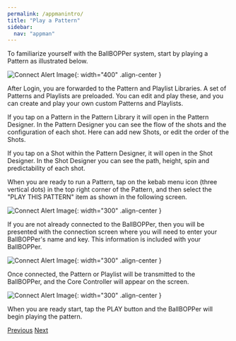 ```yaml
---
permalink: /appmanintro/
title: "Play a Pattern"
sidebar:
  nav: "appman"
---
```


To familiarize yourself with the BallBOPPer system, start by playing a Pattern as illustrated below.

![Connect Alert Image](../assets/images/OverviewGraphic002.png){: width="400" .align-center } 

After Login, you are forwarded to the Pattern and Playlist Libraries. A set of Patterns and Playlists are preloaded. You can edit and play these, and you can create and play your own custom Patterns and Playlists. 

If you tap on a Pattern in the Pattern Library it will open in the Pattern Designer. In the Pattern Designer you can see the flow of the shots and the configuration of each shot. Here can add new Shots, or edit the order of the Shots.

If you tap on a Shot within the Pattern Designer, it will open in the Shot Designer. In the Shot Designer you can see the path, height, spin and predictability of each shot.

When you are ready to run a Pattern, tap on the kebab menu icon (three vertical dots) in the top right corner of the Pattern, and then select the "PLAY THIS PATTERN" item as shown in the following screen. 

![Connect Alert Image](../assets/images/PatternKabob001.jpg){: width="300" .align-center } 

If you are not already connected to the BallBOPPer, then you will be presented with the connection screen where you will need to enter your BallBOPPer's name and key. This information is included with your BallBOPPer.

![Connect Alert Image](../assets/images/ConnectionPage001.jpg){: width="300" .align-center }

Once connected, the Pattern or Playlist will be transmitted to the BallBOPPer, and the Core Controller will appear on the screen. 

![Connect Alert Image](../assets/images/CoreController500.jpg){: width="300" .align-center }

When you are ready start, tap the PLAY button and the BallBOPPer will begin playing the pattern.

  <nav class="pagination">
      <a href="/BallBOPPer/appmanconnect/" class="pagination--pager" title="Login">Previous</a>
      <a href="/BallBOPPer/patternLibraries/" class="pagination--pager" title="Pattern Libraries">Next</a> 
  </nav>
